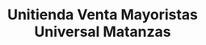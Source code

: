 ---
title: "Unitienda Venta Mayoristas Universal Matanzas"
url: /ciudad-de-matanzas/unitienda-venta-mayoristas-universal-matanzas/
shop: mayorista
---